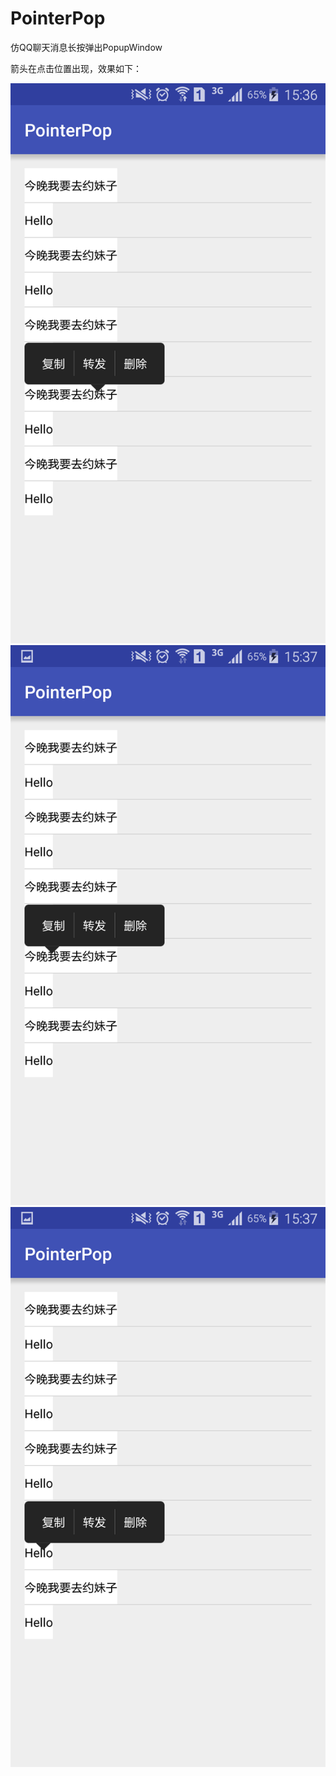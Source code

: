 # PointerPop
仿QQ聊天消息长按弹出PopupWindow


箭头在点击位置出现，效果如下：

![image](https://github.com/ArcherLucky/PointerPop/blob/master/image/image1.png?raw=true)
![image](https://github.com/ArcherLucky/PointerPop/blob/master/image/image2.png?raw=true)
![image](https://github.com/ArcherLucky/PointerPop/blob/master/image/image3.png?raw=true)

    
